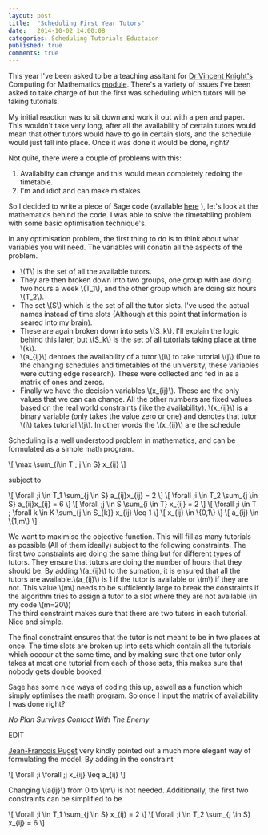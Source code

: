 ```yaml
---
layout: post
title:  "Scheduling First Year Tutors"
date:   2014-10-02 14:00:08
categories: Scheduling Tutorials Eductaion
published: true 
comments: true
---
```


This year I've been asked to be a teaching assitant for [Dr Vincent Knight's](https://plus.google.com/+VincentKnight/posts) Computing for Mathematics [module](http://vincent-knight.com/Computing_for_mathematics/).
There's a variety of issues I've been asked to take charge of but the first was scheduling which tutors will be taking tutorials.

My initial reaction was to sit down and work it out with a pen and paper.
This wouldn't take very long, after all the availability of certain tutors would mean that other tutors would have to go in certain slots, and the schedule would just fall into place.
Once it was done it would be done, right?

Not quite, there were a couple of problems with this:

1. Availabilty can change and this would mean completely redoing the timetable.
2. I'm and idiot and can make mistakes

So I decided to write a piece of Sage code (available [here](https://github.com/JasYoung314/scheduler) ), let's look at the mathematics behind the code.
I was able to solve the timetabling problem with some basic optimisation technique's.

In any optimisation problem, the first thing to do is to think about what variables you will need.
The variables will conatin all the aspects of the problem.

- \\(T\\) is the set of all the available tutors. 
- They are then broken down into two groups, one group with are doing two hours a week \\(T_1\\), and the other group which are doing six hours \\(T_2\\).
- The set \\(S\\) which is the set of all the tutor slots. I've used the actual names instead of time slots (Although at this point that information is seared into my brain).
- These are again broken down into sets \\(S_k\\). I'll explain the logic behind this later, but \\(S_k\\) is the set of all tutorials taking place at time \\(k\\).
- \\(a\_{ij}\\) dentoes the availability of a tutor \\(i\\) to take tutorial \\(j\\) (Due to the changing schedules and timetables of the university, these variables were cutting edge research). These were collected and fed in as a matrix of ones and zeros.
- Finally we have the decision variables \\(x\_{ij}\\).
These are the only values that we can can change. All the other numbers are fixed values based on the real world constraints (like the availability).
\\(x\_{ij}\\)  is a binary variable (only takes the value zero or one) and denotes that tutor \\(i\\) takes tutorial \\(j\\). In other words the \\(x\_{ij}\\) are the schedule

Scheduling is a well understood problem in mathematics, and can be formulated as a simple math program.

\\[ \max \sum\_{i\in T \; j \in S} x\_{ij} \\]


subject to

\\[   \forall \;i \in T\_1 \sum\_{j \in S} a\_{ij}x\_{ij} = 2 \\] 
\\[   \forall \;i \in T\_2 \sum\_{j \in S} a\_{ij}x\_{ij} = 6 \\] 
\\[   \forall \;j \in S \sum\_{i \in T} x\_{ij} = 2 \\]
\\[   \forall \;i \in T \; \forall k \in K \sum\_{j \in S\_{k}} x\_{ij} \leq 1 \\]
\\[   x\_{ij} \in \\{0,1\\} \\]
\\[   a\_{ij} \in \\{1,m\\} \\]


We want to maximise the objective function. This will fill as many tutorials as possible (All of them ideally) subject to the following constraints.
The first two constraints are doing the same thing but for different types of tutors.
They ensure that tutors are doing the number of hours that they should be.
By adding \\(a\_{ij}\\) to the sumation, it is ensured that all the tutors are available.\\(a\_{ij}\\) is 1 if the tutor is available or \\(m\\) if they are not. This value \\(m\\) needs to be sufficiently large to break the constraints if the algorithm tries to assign a tutor to a slot where they are not available (in my code \\(m=20\\))  
The third constraint makes sure that there are two tutors in each tutorial. Nice and simple.

The final constraint ensures that the tutor is not meant to be in two places at once. 
The time slots are broken up into sets which contain all the tutorials which occour at the same time, and by making sure that one tutor only takes at most one tutorial from each of those sets, this makes sure that nobody gets double booked.

Sage has some nice ways of coding this up, aswell as a function which simply optimises the math program. So once I input the matrix of availability I was done right?

*No Plan Survives Contact With The Enemy*   

EDIT

[Jean-Francois Puget](https://twitter.com/JFPuget) very kindly pointed out a much more elegant way of formulating the model.
By adding in the constraint 

\\[   \forall \;i \forall \;j x\_{ij} \leq a\_{ij} \\]

Changing \\(a\{ij}\\) from 0 to \\(m\\) is not needed.
Additionally, the first two constraints can be simplified to be

\\[   \forall \;i \in T\_1 \sum\_{j \in S} x\_{ij} = 2 \\] 
\\[   \forall \;i \in T\_2 \sum\_{j \in S} x\_{ij} = 6 \\] 
